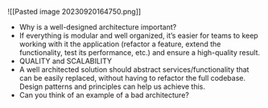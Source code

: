![[Pasted image 20230920164750.png]]

* Why is a well-designed architecture important?
* If everything is modular and well organized, it’s easier for teams to keep working with it the application (refactor a feature, extend the functionality, test its performance, etc.) and ensure a high-quality result. 
* QUALITY and SCALABILITY 
* A well architected solution should abstract services/functionality that can be easily replaced, without having to refactor the full codebase. Design patterns and principles can help us achieve this. 
* Can you think of an example of a bad architecture?